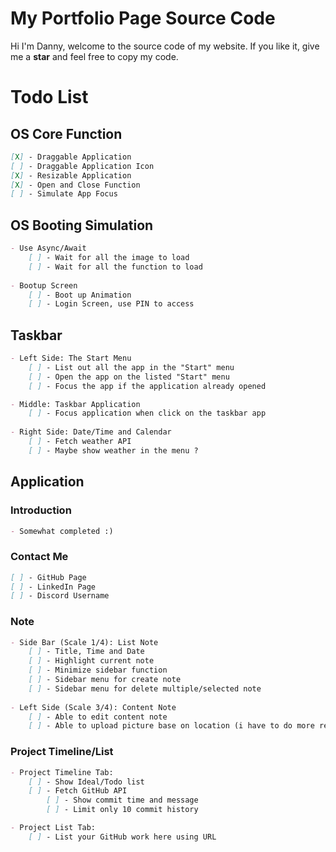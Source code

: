 # My Portfolio Page Source Code
Hi I'm Danny, welcome to the source code of my website. 
If you like it, give me a **star** and feel free to copy my code.


# Todo List
## OS Core Function
```markdown
[X] - Draggable Application
[ ] - Draggable Application Icon
[X] - Resizable Application
[X] - Open and Close Function
[ ] - Simulate App Focus
```
## OS Booting Simulation
```markdown
- Use Async/Await
    [ ] - Wait for all the image to load
    [ ] - Wait for all the function to load
  
- Bootup Screen
    [ ] - Boot up Animation
    [ ] - Login Screen, use PIN to access
```

## Taskbar
```markdown
- Left Side: The Start Menu
    [ ] - List out all the app in the "Start" menu 
    [ ] - Open the app on the listed "Start" menu
    [ ] - Focus the app if the application already opened

- Middle: Taskbar Application
    [ ] - Focus application when click on the taskbar app
  
- Right Side: Date/Time and Calendar
    [ ] - Fetch weather API
    [ ] - Maybe show weather in the menu ?
```

## Application
### Introduction
```markdown
- Somewhat completed :)
```

### Contact Me
```markdown
[ ] - GitHub Page
[ ] - LinkedIn Page
[ ] - Discord Username
```

### Note
```markdown
- Side Bar (Scale 1/4): List Note
    [ ] - Title, Time and Date
    [ ] - Highlight current note
    [ ] - Minimize sidebar function
    [ ] - Sidebar menu for create note
    [ ] - Sidebar menu for delete multiple/selected note
  
- Left Side (Scale 3/4): Content Note
    [ ] - Able to edit content note
    [ ] - Able to upload picture base on location (i have to do more research of this)
```

### Project Timeline/List
```markdown
- Project Timeline Tab:
    [ ] - Show Ideal/Todo list
    [ ] - Fetch GitHub API 
        [ ] - Show commit time and message
        [ ] - Limit only 10 commit history

- Project List Tab:
    [ ] - List your GitHub work here using URL
```
